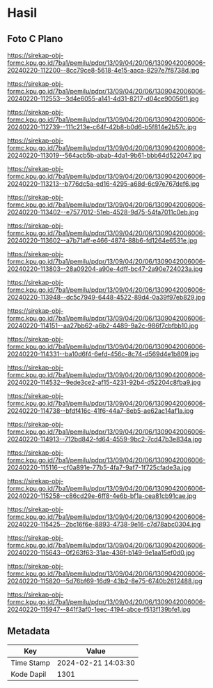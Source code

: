 # Hasil

## Foto C Plano

https://sirekap-obj-formc.kpu.go.id/7ba1/pemilu/pdpr/13/09/04/20/06/1309042006006-20240220-112200--8cc79ce8-5618-4e15-aaca-8297e7f8738d.jpg

https://sirekap-obj-formc.kpu.go.id/7ba1/pemilu/pdpr/13/09/04/20/06/1309042006006-20240220-112553--3d4e6055-a141-4d31-8217-d04ce90056f1.jpg

https://sirekap-obj-formc.kpu.go.id/7ba1/pemilu/pdpr/13/09/04/20/06/1309042006006-20240220-112739--111c213e-c64f-42b8-b0d6-b5f814e2b57c.jpg

https://sirekap-obj-formc.kpu.go.id/7ba1/pemilu/pdpr/13/09/04/20/06/1309042006006-20240220-113019--564acb5b-abab-4da1-9b61-bbb64d522047.jpg

https://sirekap-obj-formc.kpu.go.id/7ba1/pemilu/pdpr/13/09/04/20/06/1309042006006-20240220-113213--b776dc5a-ed16-4295-a68d-6c97e767def6.jpg

https://sirekap-obj-formc.kpu.go.id/7ba1/pemilu/pdpr/13/09/04/20/06/1309042006006-20240220-113402--e7577012-51eb-4528-9d75-54fa7011c0eb.jpg

https://sirekap-obj-formc.kpu.go.id/7ba1/pemilu/pdpr/13/09/04/20/06/1309042006006-20240220-113602--a7b71aff-e466-4874-88b6-fd1264e6531e.jpg

https://sirekap-obj-formc.kpu.go.id/7ba1/pemilu/pdpr/13/09/04/20/06/1309042006006-20240220-113803--28a09204-a90e-4dff-bc47-2a90e724023a.jpg

https://sirekap-obj-formc.kpu.go.id/7ba1/pemilu/pdpr/13/09/04/20/06/1309042006006-20240220-113948--dc5c7949-6448-4522-89d4-0a39f97eb829.jpg

https://sirekap-obj-formc.kpu.go.id/7ba1/pemilu/pdpr/13/09/04/20/06/1309042006006-20240220-114151--aa27bb62-a6b2-4489-9a2c-986f7cbfbb10.jpg

https://sirekap-obj-formc.kpu.go.id/7ba1/pemilu/pdpr/13/09/04/20/06/1309042006006-20240220-114331--ba10d6f4-6efd-456c-8c74-d569d4e1b809.jpg

https://sirekap-obj-formc.kpu.go.id/7ba1/pemilu/pdpr/13/09/04/20/06/1309042006006-20240220-114532--9ede3ce2-af15-4231-92b4-d52204c8fba9.jpg

https://sirekap-obj-formc.kpu.go.id/7ba1/pemilu/pdpr/13/09/04/20/06/1309042006006-20240220-114738--bfdf416c-41f6-44a7-8eb5-ae62ac14af1a.jpg

https://sirekap-obj-formc.kpu.go.id/7ba1/pemilu/pdpr/13/09/04/20/06/1309042006006-20240220-114913--712bd842-fd64-4559-9bc2-7cd47b3e834a.jpg

https://sirekap-obj-formc.kpu.go.id/7ba1/pemilu/pdpr/13/09/04/20/06/1309042006006-20240220-115116--cf0a891e-77b5-4fa7-9af7-1f725cfade3a.jpg

https://sirekap-obj-formc.kpu.go.id/7ba1/pemilu/pdpr/13/09/04/20/06/1309042006006-20240220-115258--c86cd29e-6ff8-4e6b-bf1a-cea81cb91cae.jpg

https://sirekap-obj-formc.kpu.go.id/7ba1/pemilu/pdpr/13/09/04/20/06/1309042006006-20240220-115425--2bc16f6e-8893-4738-9e16-c7d78abc0304.jpg

https://sirekap-obj-formc.kpu.go.id/7ba1/pemilu/pdpr/13/09/04/20/06/1309042006006-20240220-115643--0f263f63-31ae-436f-b149-9e1aa15ef0d0.jpg

https://sirekap-obj-formc.kpu.go.id/7ba1/pemilu/pdpr/13/09/04/20/06/1309042006006-20240220-115820--5d76bf69-16d9-43b2-8e75-6740b2612488.jpg

https://sirekap-obj-formc.kpu.go.id/7ba1/pemilu/pdpr/13/09/04/20/06/1309042006006-20240220-115947--841f3af0-1eec-4194-abce-f513f139bfe1.jpg


## Metadata

| Key        | Value               |
| ---------- | ------------------- |
| Time Stamp | 2024-02-21 14:03:30 |
| Kode Dapil | 1301                |



